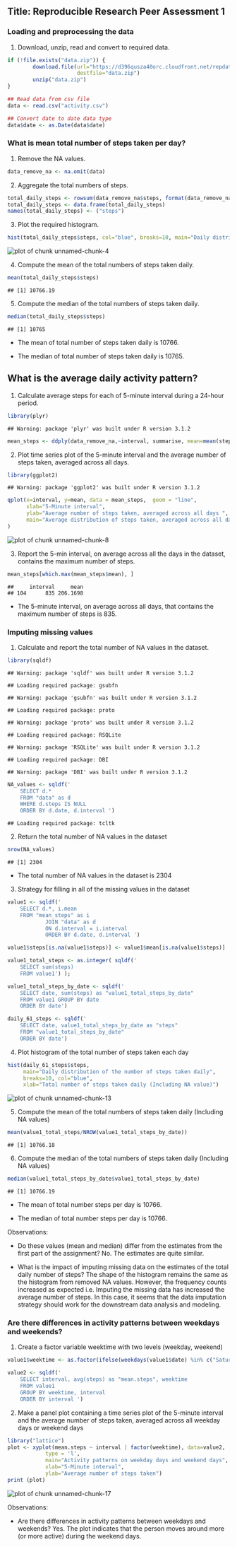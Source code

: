## Title: Reproducible Research Peer Assessment 1 

### Loading and preprocessing the data

1. Download, unzip, read and convert to required data.


```r
if (!file.exists("data.zip")) {
        download.file(url="https://d396qusza40orc.cloudfront.net/repdata%2Fdata%2Factivity.zip",
                      destfile="data.zip")
        unzip("data.zip")
}

## Read data from csv file
data <- read.csv("activity.csv")

## Convert date to date data type
data$date <- as.Date(data$date)
```

### What is mean total number of steps taken per day?

1. Remove the NA values.

```r
data_remove_na <- na.omit(data) 
```

2. Aggregate the total numbers of steps.

```r
total_daily_steps <- rowsum(data_remove_na$steps, format(data_remove_na$date, '%Y-%m-%d')) 
total_daily_steps <- data.frame(total_daily_steps) 
names(total_daily_steps) <- ("steps")
```

3. Plot the required histogram.

```r
hist(total_daily_steps$steps, col="blue", breaks=10, main="Daily distribution of the total number of steps taken daily", xlab="Total number of steps")
```

![plot of chunk unnamed-chunk-4](figure/unnamed-chunk-4-1.png) 

4. Compute the mean of the total numbers of steps taken daily.


```r
mean(total_daily_steps$steps)
```

```
## [1] 10766.19
```

5. Compute the median of the total numbers of steps taken daily.

```r
median(total_daily_steps$steps)
```

```
## [1] 10765
```
- The mean of total number of steps taken daily is 10766.

- The median of total number of steps taken daily is 10765.

## What is the average daily activity pattern?

1. Calculate average steps for each of 5-minute interval during a 24-hour period.

```r
library(plyr)
```

```
## Warning: package 'plyr' was built under R version 3.1.2
```

```r
mean_steps <- ddply(data_remove_na,~interval, summarise, mean=mean(steps))
```

2. Plot time series plot of the 5-minute interval and the average number of steps taken, averaged across all days.

```r
library(ggplot2)
```

```
## Warning: package 'ggplot2' was built under R version 3.1.2
```

```r
qplot(x=interval, y=mean, data = mean_steps,  geom = "line",
      xlab="5-Minute interval",
      ylab="Average number of steps taken, averaged across all days ",
      main="Average distribution of steps taken, averaged across all days"
)
```

![plot of chunk unnamed-chunk-8](figure/unnamed-chunk-8-1.png) 

3. Report the 5-min interval, on average across all the days in the dataset, contains the maximum number of steps.

```r
mean_steps[which.max(mean_steps$mean), ]
```

```
##     interval     mean
## 104      835 206.1698
```

- The 5-minute interval, on average across all days, that contains the maximum number of steps is 835.

### Imputing missing values

1. Calculate and report the total number of NA values in the dataset.

```r
library(sqldf)
```

```
## Warning: package 'sqldf' was built under R version 3.1.2
```

```
## Loading required package: gsubfn
```

```
## Warning: package 'gsubfn' was built under R version 3.1.2
```

```
## Loading required package: proto
```

```
## Warning: package 'proto' was built under R version 3.1.2
```

```
## Loading required package: RSQLite
```

```
## Warning: package 'RSQLite' was built under R version 3.1.2
```

```
## Loading required package: DBI
```

```
## Warning: package 'DBI' was built under R version 3.1.2
```

```r
NA_values <- sqldf(' 
    SELECT d.*            
    FROM "data" as d
    WHERE d.steps IS NULL 
    ORDER BY d.date, d.interval ')
```

```
## Loading required package: tcltk
```

2. Return the total number of NA values in the dataset

```r
nrow(NA_values)
```

```
## [1] 2304
```
- The total number of NA values in the dataset is 2304

3. Strategy for filling in all of the missing values in the dataset


```r
value1 <- sqldf('  
    SELECT d.*, i.mean
    FROM "mean_steps" as i
            JOIN "data" as d
            ON d.interval = i.interval 
            ORDER BY d.date, d.interval ') 

value1$steps[is.na(value1$steps)] <- value1$mean[is.na(value1$steps)]

value1_total_steps <- as.integer( sqldf(' 
    SELECT sum(steps)  
    FROM value1') );

value1_total_steps_by_date <- sqldf(' 
    SELECT date, sum(steps) as "value1_total_steps_by_date" 
    FROM value1 GROUP BY date 
    ORDER BY date') 

daily_61_steps <- sqldf('   
    SELECT date, value1_total_steps_by_date as "steps"
    FROM "value1_total_steps_by_date"
    ORDER BY date')
```

4. Plot histogram of the total number of steps taken each day


```r
hist(daily_61_steps$steps, 
     main="Daily distribution of the number of steps taken daily",
     breaks=10, col="blue", 
     xlab="Total number of steps taken daily (Including NA value)")
```

![plot of chunk unnamed-chunk-13](figure/unnamed-chunk-13-1.png) 

5. Compute the mean of the total numbers of steps taken daily (Including NA values)

```r
mean(value1_total_steps/NROW(value1_total_steps_by_date))
```

```
## [1] 10766.18
```

6. Compute the median of the total numbers of steps taken daily (Including NA values)

```r
median(value1_total_steps_by_date$value1_total_steps_by_date)
```

```
## [1] 10766.19
```
- The mean of total number steps per day is 10766.

- The median of total number steps per day is 10766.

Observations:

- Do these values (mean and median) differ from the estimates from the first part of the assignment? No. The estimates are quite similar.

- What is the impact of imputing missing data on the estimates of the total daily number of steps? The shape of the histogram remains the same as the histogram from removed NA values. However, the frequency counts increased as expected i.e. Imputing the missing data has increased the average number of steps. In this case, it seems that the data imputation strategy should work for the downstream data analysis and modeling.

### Are there differences in activity patterns between weekdays and weekends?

1. Create a factor variable weektime with two levels (weekday, weekend)

```r
value1$weektime <- as.factor(ifelse(weekdays(value1$date) %in% c("Saturday","Sunday"),"weekend", "weekday"))

value2 <- sqldf('   
    SELECT interval, avg(steps) as "mean.steps", weektime
    FROM value1
    GROUP BY weektime, interval
    ORDER BY interval ')
```

2. Make a panel plot containing a time series plot of the 5-minute interval and the average number of steps taken, averaged across all weekday days or weekend days

```r
library("lattice")
plot <- xyplot(mean.steps ~ interval | factor(weektime), data=value2, 
            type = 'l',
            main="Activity patterns on weekday days and weekend days",
            xlab="5-Minute interval",
            ylab="Average number of steps taken")
print (plot)
```

![plot of chunk unnamed-chunk-17](figure/unnamed-chunk-17-1.png) 

Observations:

- Are there differences in activity patterns between weekdays and weekends? Yes. The plot indicates that the person moves around more (or more active) during the weekend days.
